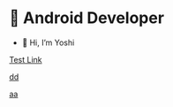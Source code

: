 # 👀 Android Developer

- 👋 Hi, I’m Yoshi
 
<!---
socar-yoshi/socar-yoshi is a ✨ special ✨ repository because its `README.md` (this file) appears on your GitHub profile.
You can click the Preview link to take a look at your changes.
--->

[Test Link](socar-v2://view/filtered-car-class?filterIds=56&classIds=287,288,361,333,323,326,364,345,266,304,305,360,307)

[dd](socar-v2://view)

[aa](http://view)
